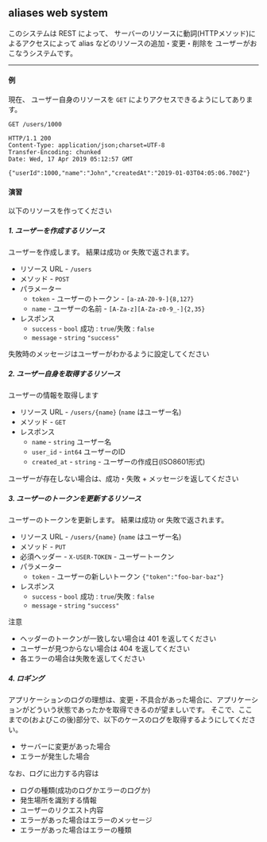 aliases web system
---

このシステムは 
REST によって、
サーバーのリソースに動詞(HTTPメソッド)によるアクセスによって
alias などのリソースの追加・変更・削除を
ユーザーがおこなうシステムです。

---

#### 例

現在、 ユーザー自身のリソースを `GET` によりアクセスできるようにしてあります。

```http request
GET /users/1000

HTTP/1.1 200 
Content-Type: application/json;charset=UTF-8
Transfer-Encoding: chunked
Date: Wed, 17 Apr 2019 05:12:57 GMT

{"userId":1000,"name":"John","createdAt":"2019-01-03T04:05:06.700Z"}
```

#### 演習

以下のリソースを作ってください

##### 1. ユーザーを作成するリソース

ユーザーを作成します。
結果は成功 or 失敗で返されます。 

* リソース URL - `/users`
* メソッド - `POST`
* パラメーター
  * `token` - ユーザーのトークン - `[a-zA-Z0-9-]{8,127}`
  * `name` - ユーザーの名前 - `[A-Za-z][A-Za-z0-9_-]{2,35}`
* レスポンス
  * `success` - `bool` 成功 : `true`/失敗 : `false`
  * `message` - `string`  `"success"`

失敗時のメッセージはユーザーがわかるように設定してください

##### 2. ユーザー自身を取得するリソース

ユーザーの情報を取得します

* リソース URL - `/users/{name}` (`name` はユーザー名)
* メソッド - `GET`
* レスポンス
  * `name` - `string` ユーザー名
  * `user_id` - `int64` ユーザーのID
  * `created_at` - `string` - ユーザーの作成日(ISO8601形式)

ユーザーが存在しない場合は、成功・失敗 + メッセージを返してください

##### 3. ユーザーのトークンを更新するリソース

ユーザーのトークンを更新します。
結果は成功 or 失敗で返されます。 

* リソース URL - `/users/{name}` (`name` はユーザー名)
* メソッド - `PUT`
* 必須ヘッダー - `X-USER-TOKEN` - ユーザートークン
* パラメーター
  * `token` - ユーザーの新しいトークン `{"token":"foo-bar-baz"}`
* レスポンス
  * `success` - `bool` 成功 : `true`/失敗 : `false`
  * `message` - `string`  `"success"`

注意

* ヘッダーのトークンが一致しない場合は 401 を返してください
* ユーザーが見つからない場合は 404 を返してください
* 各エラーの場合は失敗を返してください

##### 4. ロギング

アプリケーションのログの理想は、変更・不具合があった場合に、アプリケーションがどういう状態であったかを取得できるのが望ましいです。
そこで、ここまでの(およびこの後)部分で、以下のケースのログを取得するようにしてください。

* サーバーに変更があった場合
* エラーが発生した場合

なお、ログに出力する内容は

* ログの種類(成功のログかエラーのログか)
* 発生場所を識別する情報
* ユーザーのリクエスト内容
* エラーがあった場合はエラーのメッセージ
* エラーがあった場合はエラーの種類
